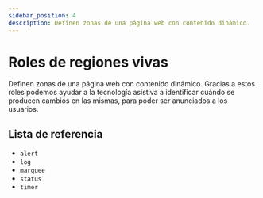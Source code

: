 ```yaml
---
sidebar_position: 4
description: Definen zonas de una página web con contenido dinámico.
---
```


# Roles de regiones vivas
Definen zonas de una página web con contenido dinámico. Gracias a estos roles podemos ayudar a la tecnología asistiva a identificar cuándo se producen cambios en las mismas, para poder ser anunciados a los usuarios.

## Lista de referencia
- `alert`
- `log`
- `marquee`
- `status`
- `timer`